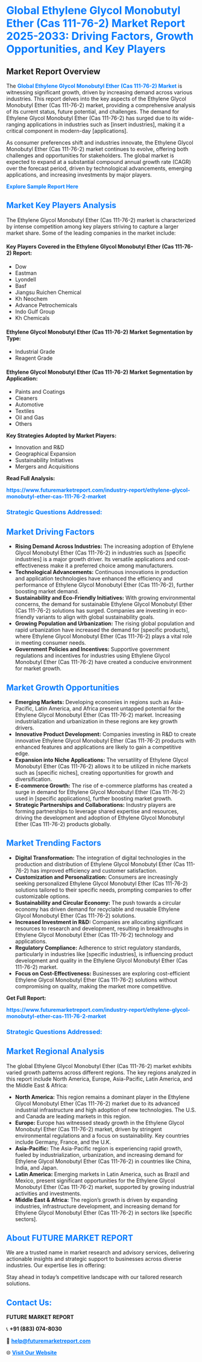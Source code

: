 <h1 style="color: #007BFF;">Global Ethylene Glycol Monobutyl Ether (Cas 111-76-2) Market Report 2025-2033: Driving Factors, Growth Opportunities, and Key Players</h1>

<section id="overview">
<h2>Market Report Overview</h2>
<p>The <a href="https://www.futuremarketreport.com/industry-report/ethylene-glycol-monobutyl-ether-cas-111-76-2-market" style="color: #007BFF; text-decoration: none;"><strong>Global Ethylene Glycol Monobutyl Ether (Cas 111-76-2) Market</strong></a> is witnessing significant growth, driven by increasing demand across various industries. This report delves into the key aspects of the Ethylene Glycol Monobutyl Ether (Cas 111-76-2) market, providing a comprehensive analysis of its current status, future potential, and challenges. The demand for Ethylene Glycol Monobutyl Ether (Cas 111-76-2) has surged due to its wide-ranging applications in industries such as [insert industries], making it a critical component in modern-day [applications].</p>
<p>As consumer preferences shift and industries innovate, the Ethylene Glycol Monobutyl Ether (Cas 111-76-2) market continues to evolve, offering both challenges and opportunities for stakeholders. The global market is expected to expand at a substantial compound annual growth rate (CAGR) over the forecast period, driven by technological advancements, emerging applications, and increasing investments by major players.</p>
</section>

<section id="overview">
<p><a href="https://www.futuremarketreport.com/request-sample/reportId=29874" style="color: #007BFF; text-decoration: none;"><strong>Explore Sample Report Here</strong></a></p>
</section>

<section id="key-players">
<h2 style="color: #007BFF;">Market Key Players Analysis</h2>
<p>The Ethylene Glycol Monobutyl Ether (Cas 111-76-2) market is characterized by intense competition among key players striving to capture a larger market share. Some of the leading companies in the market include:</p>
<h4>Key Players Covered in the Ethylene Glycol Monobutyl Ether (Cas 111-76-2) Report:</h4>
<ul><li>Dow</li><li>Eastman</li><li>Lyondell</li><li>Basf</li><li>Jiangsu Ruichen Chemical</li><li>Kh Neochem</li><li>Advance Petrochemicals</li><li>Indo Gulf Group</li><li>Kh Chemicals</li></ul>
<h4>Ethylene Glycol Monobutyl Ether (Cas 111-76-2) Market Segmentation by Type:</h4>
<ul><li>Industrial Grade</li><li>Reagent Grade</li></ul>

<h4>Ethylene Glycol Monobutyl Ether (Cas 111-76-2) Market Segmentation by Application:</h4>
<ul><li>Paints and Coatings</li><li>Cleaners</li><li>Automotive</li><li>Textiles</li><li>Oil and Gas</li><li>Others</li></ul>
<p><strong>Key Strategies Adopted by Market Players:</strong></p>
<ul>
<li>Innovation and R&D</li>
<li>Geographical Expansion</li>
<li>Sustainability Initiatives</li>
<li>Mergers and Acquisitions</li>
</ul>
</section>

<section>
<p><strong>Read Full Analysis: </strong></p><a href="https://www.futuremarketreport.com/industry-report/ethylene-glycol-monobutyl-ether-cas-111-76-2-market" style="color: #007BFF; text-decoration: none;"><strong>https://www.futuremarketreport.com/industry-report/ethylene-glycol-monobutyl-ether-cas-111-76-2-market</strong></a>
<h3 style="color: #007BFF;">Strategic Questions Addressed:</h3>
</section>

<section id="driving-factors">
<h2 style="color: #007BFF;">Market Driving Factors</h2>
<ul>
<li><strong>Rising Demand Across Industries:</strong> The increasing adoption of Ethylene Glycol Monobutyl Ether (Cas 111-76-2) in industries such as [specific industries] is a major growth driver. Its versatile applications and cost-effectiveness make it a preferred choice among manufacturers.</li>
<li><strong>Technological Advancements:</strong> Continuous innovations in production and application technologies have enhanced the efficiency and performance of Ethylene Glycol Monobutyl Ether (Cas 111-76-2), further boosting market demand.</li>
<li><strong>Sustainability and Eco-Friendly Initiatives:</strong> With growing environmental concerns, the demand for sustainable Ethylene Glycol Monobutyl Ether (Cas 111-76-2) solutions has surged. Companies are investing in eco-friendly variants to align with global sustainability goals.</li>
<li><strong>Growing Population and Urbanization:</strong> The rising global population and rapid urbanization have increased the demand for [specific products], where Ethylene Glycol Monobutyl Ether (Cas 111-76-2) plays a vital role in meeting consumer needs.</li>
<li><strong>Government Policies and Incentives:</strong> Supportive government regulations and incentives for industries using Ethylene Glycol Monobutyl Ether (Cas 111-76-2) have created a conducive environment for market growth.</li>
</ul>
</section>

<section id="growth-opportunities">
<h2 style="color: #007BFF;">Market Growth Opportunities</h2>
<ul>
<li><strong>Emerging Markets:</strong> Developing economies in regions such as Asia-Pacific, Latin America, and Africa present untapped potential for the Ethylene Glycol Monobutyl Ether (Cas 111-76-2) market. Increasing industrialization and urbanization in these regions are key growth drivers.</li>
<li><strong>Innovative Product Development:</strong> Companies investing in R&D to create innovative Ethylene Glycol Monobutyl Ether (Cas 111-76-2) products with enhanced features and applications are likely to gain a competitive edge.</li>
<li><strong>Expansion into Niche Applications:</strong> The versatility of Ethylene Glycol Monobutyl Ether (Cas 111-76-2) allows it to be utilized in niche markets such as [specific niches], creating opportunities for growth and diversification.</li>
<li><strong>E-commerce Growth:</strong> The rise of e-commerce platforms has created a surge in demand for Ethylene Glycol Monobutyl Ether (Cas 111-76-2) used in [specific applications], further boosting market growth.</li>
<li><strong>Strategic Partnerships and Collaborations:</strong> Industry players are forming partnerships to leverage shared expertise and resources, driving the development and adoption of Ethylene Glycol Monobutyl Ether (Cas 111-76-2) products globally.</li>
</ul>
</section>

<section id="trending-factors">
<h2 style="color: #007BFF;">Market Trending Factors</h2>
<ul>
<li><strong>Digital Transformation:</strong> The integration of digital technologies in the production and distribution of Ethylene Glycol Monobutyl Ether (Cas 111-76-2) has improved efficiency and customer satisfaction.</li>
<li><strong>Customization and Personalization:</strong> Consumers are increasingly seeking personalized Ethylene Glycol Monobutyl Ether (Cas 111-76-2) solutions tailored to their specific needs, prompting companies to offer customizable options.</li>
<li><strong>Sustainability and Circular Economy:</strong> The push towards a circular economy has driven demand for recyclable and reusable Ethylene Glycol Monobutyl Ether (Cas 111-76-2) solutions.</li>
<li><strong>Increased Investment in R&D:</strong> Companies are allocating significant resources to research and development, resulting in breakthroughs in Ethylene Glycol Monobutyl Ether (Cas 111-76-2) technology and applications.</li>
<li><strong>Regulatory Compliance:</strong> Adherence to strict regulatory standards, particularly in industries like [specific industries], is influencing product development and quality in the Ethylene Glycol Monobutyl Ether (Cas 111-76-2) market.</li>
<li><strong>Focus on Cost-Effectiveness:</strong> Businesses are exploring cost-efficient Ethylene Glycol Monobutyl Ether (Cas 111-76-2) solutions without compromising on quality, making the market more competitive.</li>
</ul>
</section>

<section>
<p><strong>Get Full Report: </strong></p><a href="https://www.futuremarketreport.com/industry-report/ethylene-glycol-monobutyl-ether-cas-111-76-2-market" style="color: #007BFF; text-decoration: none;"><strong>https://www.futuremarketreport.com/industry-report/ethylene-glycol-monobutyl-ether-cas-111-76-2-market</strong></a>
<h3 style="color: #007BFF;">Strategic Questions Addressed:</h3>
</section>


<section id="regional-analysis">
<h2 style="color: #007BFF;">Market Regional Analysis</h2>
<p>The global Ethylene Glycol Monobutyl Ether (Cas 111-76-2) market exhibits varied growth patterns across different regions. The key regions analyzed in this report include North America, Europe, Asia-Pacific, Latin America, and the Middle East & Africa:</p>
<ul>
<li><strong>North America:</strong> This region remains a dominant player in the Ethylene Glycol Monobutyl Ether (Cas 111-76-2) market due to its advanced industrial infrastructure and high adoption of new technologies. The U.S. and Canada are leading markets in this region.</li>
<li><strong>Europe:</strong> Europe has witnessed steady growth in the Ethylene Glycol Monobutyl Ether (Cas 111-76-2) market, driven by stringent environmental regulations and a focus on sustainability. Key countries include Germany, France, and the U.K.</li>
<li><strong>Asia-Pacific:</strong> The Asia-Pacific region is experiencing rapid growth, fueled by industrialization, urbanization, and increasing demand for Ethylene Glycol Monobutyl Ether (Cas 111-76-2) in countries like China, India, and Japan.</li>
<li><strong>Latin America:</strong> Emerging markets in Latin America, such as Brazil and Mexico, present significant opportunities for the Ethylene Glycol Monobutyl Ether (Cas 111-76-2) market, supported by growing industrial activities and investments.</li>
<li><strong>Middle East & Africa:</strong> The region’s growth is driven by expanding industries, infrastructure development, and increasing demand for Ethylene Glycol Monobutyl Ether (Cas 111-76-2) in sectors like [specific sectors].</li>
</ul>
</section>

<footer>
<h2 style="color: #007BFF;">About FUTURE MARKET REPORT</h2>
<p>We are a trusted name in market research and advisory services, delivering actionable insights and strategic support to businesses across diverse industries. Our expertise lies in offering:</p>

<p>Stay ahead in today’s competitive landscape with our tailored research solutions.</p>

<h2 style="color: #007BFF;">Contact Us:</h2>
<p><strong>FUTURE MARKET REPORT</strong></p>
<p>📞 <strong>+91 (883) 074-8030</strong></p>
<p>📧 <strong><a href="mailto:help@futuremarketreport.com" style="color: #007BFF;">help@futuremarketreport.com</a></strong></p>
<p>🌐 <strong><a href="https://www.futuremarketreport.com/" style="color: #007BFF;">Visit Our Website</a></strong></p>
</footer>